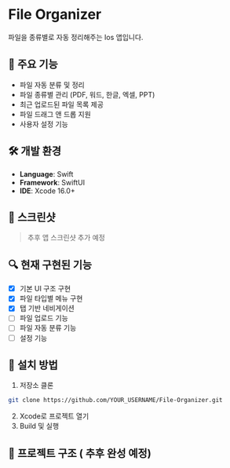 # File Organizer

파일을 종류별로 자동 정리해주는 Ios 앱입니다.

## 📌 주요 기능

- 파일 자동 분류 및 정리
- 파일 종류별 관리 (PDF, 워드, 한글, 엑셀, PPT)
- 최근 업로드된 파일 목록 제공
- 파일 드래그 앤 드롭 지원
- 사용자 설정 기능

## 🛠 개발 환경

- **Language**: Swift
- **Framework**: SwiftUI
- **IDE**: Xcode 16.0+

## 📱 스크린샷

> 추후 앱 스크린샷 추가 예정

## 🔍 현재 구현된 기능

- [x] 기본 UI 구조 구현
- [x] 파일 타입별 메뉴 구현
- [x] 탭 기반 네비게이션
- [ ] 파일 업로드 기능
- [ ] 파일 자동 분류 기능
- [ ] 설정 기능

## 🚀 설치 방법

1. 저장소 클론
```bash
git clone https://github.com/YOUR_USERNAME/File-Organizer.git
```

2. Xcode로 프로젝트 열기
3. Build 및 실행

## 📂 프로젝트 구조 ( 추후 완성 예정)
